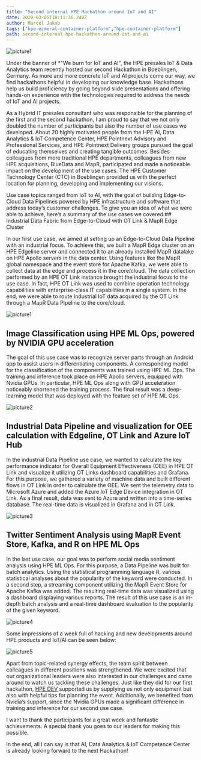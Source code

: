 ```yaml
---
title: "Second internal HPE Hackathon around IoT and AI"
date: 2020-03-05T18:11:36.248Z
author: Marcel Jakob 
tags: ["hpe-ezmeral-container-platform","hpe-container-platform"]
path: second-internal-hpe-hackathon-around-iot-and-ai
---
```

![picture1](https://hpe-developer-portal.s3.amazonaws.com/uploads/media/2020/1/picture1-1583431980969.png)

Under the banner of *"We burn for IoT and AI", the HPE presales IoT & Data Analytics team recently hosted our second Hackathon in Boeblingen, Germany. As more and more concrete IoT and AI projects come our way, we find hackathons helpful in developing our knowledge base. Hackathons help us build proficiency by going beyond slide presentations and offering hands-on experience with the technologies required to address the needs of IoT and AI projects. 


As a Hybrid IT presales consultant who was responsible for the planning of the first and the second hackathon, I am proud to say that we not only doubled the number of participants but also the number of use cases we developed. About 20 highly motivated people from the HPE AI, Data Analytics & IoT Competence Center, HPE Pointnext Advisory and Professional Services, and HPE Pointnext Delivery groups pursued the goal of educating themselves and creating tangible outcomes. Besides colleagues from more traditional HPE departments, colleagues from new HPE acquisitions, BlueData and MapR, participated and made a noticeable impact on the development of the use cases. The HPE Customer Technology Center (CTC) in Boeblingen provided us with the perfect location for planning, developing and implementing our visions. 

Use case topics ranged from IoT to AI, with the goal of building Edge-to-Cloud Data Pipelines powered by HPE infrastructure and software that address today’s customer challenges. To give you an idea of what we were able to achieve, here’s a summary of the use cases we covered:## Industrial Data Fabric from Edge-to-Cloud with OT Link & MapR Edge Cluster

In our first use case, we aimed at setting up an Edge-to-Cloud Data Pipeline with an industrial focus. To achieve this, we built a MapR Edge cluster on an HPE Edgeline server and connected it to an already installed MapR datalake on HPE Apollo servers in the data center. Using features like the MapR global namespace and the event store for Apache Kafka, we were able to collect data at the edge and process it in the core/cloud. The data collection performed by an HPE OT Link instance brought the industrial focus to the use case. In fact, HPE OT Link was used to combine operation technology capabilities with enterprise-class IT capabilities in a single system. In the end, we were able to route Industrial IoT data acquired by the OT Link through a MapR Data Pipeline to the core/cloud.


![picture1](https://hpe-developer-portal.s3.amazonaws.com/uploads/media/2020/1/picture1-1583268352426.png)

## Image Classification using HPE ML Ops, powered by NVIDIA GPU acceleration

The goal of this use case was to recognize server parts through an Android app to assist users in differentiating components. A corresponding model for the classification of the components was trained using HPE ML Ops. The training and inference took place on HPE Apollo servers, equipped with Nvidia GPUs. In particular, HPE ML Ops along with GPU acceleration noticeably shortened the training process. The final result was a deep-learning model that was deployed with the feature set of HPE ML Ops.


![picture2](https://hpe-developer-portal.s3.amazonaws.com/uploads/media/2020/1/picture2-1583268373183.png)

## Industrial Data Pipeline and visualization for OEE calculation with Edgeline, OT Link and Azure IoT Hub

In the industrial Data Pipeline use case, we wanted to calculate the key performance indicator for Overall Equipment Effectiveness (OEE) in HPE OT Link and visualize it utilizing OT Links dashboard capabilities and Grafana. For this purpose, we gathered a variety of machine data and built different flows in OT Link in order to calculate the OEE. We sent the telemetry data to Microsoft Azure and added the Azure IoT Edge Device integration in OT Link. As a final result, data was sent to Azure and written into a time-series database. The real-time data is visualized in Grafana and in OT Link.


![picture3](https://hpe-developer-portal.s3.amazonaws.com/uploads/media/2020/1/picture3-1583268389028.png)

## Twitter Sentiment Analysis using MapR Event Store, Kafka, and R on HPE ML Ops

In the last use case, our goal was to perform social media sentiment analysis using HPE ML Ops. For this purpose, a Data Pipeline was built for batch analytics. Using the statistical programming language R, various statistical analyses about the popularity of the keyword were conducted. In a second step, a streaming component utilizing the MapR Event Store for Apache Kafka was added. The resulting real-time data was visualized using a dashboard displaying various reports. The result of this use case is an in-depth batch analysis and a real-time dashboard evaluation to the popularity of the given keyword.


![picture4](https://hpe-developer-portal.s3.amazonaws.com/uploads/media/2020/1/picture4-1583268402834.png)

Some impressions of a week full of hacking and new developments around HPE products and IoT/AI can be seen below:

![picture5](https://hpe-developer-portal.s3.amazonaws.com/uploads/media/2020/1/picture5-1583268416136.png)

Apart from topic-related synergy effects, the team spirit between colleagues in different positions was strengthened. We were excited that our organizational leaders were also interested in our challenges and came around to watch us tackling these challenges. Just like they did for our first hackathon, [HPE DEV](https://developer.hpe.com/community) supported us by supplying us not only equipment but also with helpful tips for planning the event. Additionally, we benefited from Nvidia’s support, since the Nvidia GPUs made a significant difference in training and inference for our second use case.

I want to thank the participants for a great week and fantastic achievements. A special thank you goes to our leaders for making this possible.

In the end, all I can say is that AI, Data Analytics & IoT Competence Center is already looking forward to the next Hackathon!
